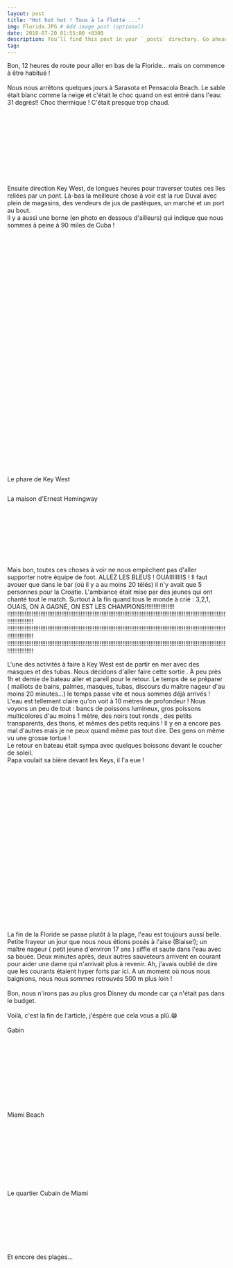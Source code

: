 ```yaml
---
layout: post
title: "Hot hot hot ! Tous à la flotte ..."
img: Florida.JPG # Add image post (optional)
date: 2018-07-20 01:55:00 +0300
description: You’ll find this post in your `_posts` directory. Go ahead and edit it and re-build the site to see your changes. # Add post description (optional)
tag: 
---
```

<p> 
Bon, 12 heures de route pour aller en bas de la Floride... mais on commence à être habitué !
<br/><br/>
Nous nous arrêtons quelques jours à Sarasota et Pensacola Beach. Le sable était blanc comme la neige et c'était le choc quand on est entré dans l'eau: 31 degrès!!
Choc thermique ! C'était presque trop chaud.
</p> 
 <br/> <br/>
 <img class="" src="{{site.baseurl}}/assets/img/Florida/P1.JPG" alt=""><br/><br/><br/>
<img class="" src="{{site.baseurl}}/assets/img/Florida/P2.JPG" alt=""><br/><br/><br/>
<img class="" src="{{site.baseurl}}/assets/img/Florida/P3.JPG" alt=""><br/><br/><br/>
<img class="Rot270" src="{{site.baseurl}}/assets/img/Florida/P4.JPG" alt=""><br/><br/>
<img class="Rot270" src="{{site.baseurl}}/assets/img/Florida/P5.JPG" alt="">
<p> Ensuite direction Key West, de longues heures pour traverser toutes ces îles reliées par un pont. Là-bas la meilleure chose à voir est la rue Duval avec plein de magasins, 
des vendeurs de jus de pastèques, un marché et un port au bout. <br/>
Il y a aussi une borne (en photo en dessous d'ailleurs) qui indique que nous sommes à peine à 90 miles de Cuba !
</p> 
<br/>
<img class="Rot270" src="{{site.baseurl}}/assets/img/Florida/P9.JPG" alt=""><br/><br/>
<img class="Rot270" src="{{site.baseurl}}/assets/img/Florida/P10.JPG" alt=""><br/><br/><br/>
<img class="" src="{{site.baseurl}}/assets/img/Florida/P11.JPG" alt=""><br/><br/><br/><br/><br/>
<img class="Rot270" src="{{site.baseurl}}/assets/img/Florida/P15.JPG" alt=""><br/><br/><br/>
<img class="Rot270" src="{{site.baseurl}}/assets/img/Florida/P28.JPG" alt=""><br/><br/><br/>
<img class="" src="{{site.baseurl}}/assets/img/Florida/P30.JPG" alt=""><br/><br/><br/>
<img class="" src="{{site.baseurl}}/assets/img/Florida/P8.JPG" alt=""><br/><br/><br/>
<img class="" src="{{site.baseurl}}/assets/img/Florida/P12.JPG" alt=""><br/><br/><br/><br/><br/>
<img class="" src="{{site.baseurl}}/assets/img/Florida/P13.JPG" alt=""><br/><br/><br/>
<img class="" src="{{site.baseurl}}/assets/img/Florida/P14.JPG" alt=""><br/><br/><br/>
<img class="" src="{{site.baseurl}}/assets/img/Florida/P16.JPG" alt=""><br/><br/><br/>
<img class="" src="{{site.baseurl}}/assets/img/Florida/P6.JPG" alt=""><br/><br/><br/>
<img class="" src="{{site.baseurl}}/assets/img/Florida/P7.JPG" alt=""><br/><br/><br/>

<img class="" src="{{site.baseurl}}/assets/img/Florida/P22.JPG" alt=""><br/><br/>
<p>Le phare de Key West</p>
<img class="Rot270" src="{{site.baseurl}}/assets/img/Florida/P29.JPG" alt=""><br/>
<p> La maison d'Ernest Hemingway</p> <br/>
<img class="" src="{{site.baseurl}}/assets/img/Florida/P31.JPG" alt=""><br/><br/><br/>
<img class="" src="{{site.baseurl}}/assets/img/Florida/P32.JPG" alt=""><br/><br/><br/>
<img class="" src="{{site.baseurl}}/assets/img/Florida/P33.JPG" alt=""><br/><br/><br/>
<p> 
Mais bon, toutes ces choses à voir ne nous empèchent pas d'aller supporter notre équipe de foot. ALLEZ LES BLEUS ! OUAIIIIIIIIS !
Il faut avouer que dans le bar (où il y a au moins 20 télés) il n'y avait  que 5 personnes pour la Croatie. 
L'ambiance était mise par des jeunes qui ont chanté tout le match. Surtout à la fin quand tous le monde à crié : 3,2,1, OUAIS, ON A GAGNÉ, ON EST LES CHAMPIONS!!!!!!!!!!!!!!!!!<br/>
!!!!!!!!!!!!!!!!!!!!!!!!!!!!!!!!!!!!!!!!!!!!!!!!!!!!!!!!!!!!!!!!!!!!!!!!!!!!!!!!!!!!!!!!!!!!!!!!!!!!!!!!!!!!!!!!!!!!!!!!!!!!!!!!!!!!!!!!!!!!<br/>
!!!!!!!!!!!!!!!!!!!!!!!!!!!!!!!!!!!!!!!!!!!!!!!!!!!!!!!!!!!!!!!!!!!!!!!!!!!!!!!!!!!!!!!!!!!!!!!!!!!!!!!!!!!!!!!!!!!!!!!!!!!!!!!!!!!!!!!!!!!!<br/>
!!!!!!!!!!!!!!!!!!!!!!!!!!!!!!!!!!!!!!!!!!!!!!!!!!!!!!!!!!!!!!!!!!!!!!!!!!!!!!!!!!!!!!!!!!!!!!!!!!!!!!!!!!!!!!!!!!!!!!!!!!!!!!!!!!!!!!!!!!!!<br/>
</p> 

<p> 
L'une des activités à faire à Key West est de partir en mer avec des masques et des tubas. Nous décidons d'aller faire cette sortie .
 À peu près 1h et demie de bateau aller et pareil pour le retour. Le temps de se préparer ( maillots de bains, palmes, masques, tubas, discours du maître nageur 
 d'au moins 20 minutes...) le temps passe vite et nous sommes déjà arrivés !
L'eau est tellement claire qu'on voit à 10 mètres de profondeur ! Nous voyons un peu de tout : bancs de poissons lumineux, gros poissons multicolores d'au moins 1 mètre, 
des noirs tout ronds , des petits transparents, des thons, et mêmes des petits requins ! Il y en a encore pas mal d'autres mais je ne peux quand même pas tout dire. 
Des gens on même vu une grosse tortue !<br/>
Le retour en bateau était sympa avec quelques boissons devant le coucher de soleil. <br/>
Papa voulait sa bière devant les Keys, il l'a eue !
</p> 
<br/><br/><br/>
<img class="" src="{{site.baseurl}}/assets/img/Florida/P17.JPG" alt=""><br/><br/><br/>
<img class="" src="{{site.baseurl}}/assets/img/Florida/P18.JPG" alt=""><br/><br/><br/>
<img class="" src="{{site.baseurl}}/assets/img/Florida/P19.JPG" alt=""><br/><br/><br/>
<img class="" src="{{site.baseurl}}/assets/img/Florida/P20.JPG" alt=""><br/><br/><br/>
<img class="" src="{{site.baseurl}}/assets/img/Florida/P21.JPG" alt=""><br/><br/><br/>
<img class="Rot270" src="{{site.baseurl}}/assets/img/Florida/P23.JPG" alt=""><br/><br/><br/>
<img class="" src="{{site.baseurl}}/assets/img/Florida/P24.JPG" alt=""><br/><br/><br/>
<img class="" src="{{site.baseurl}}/assets/img/Florida/P25.JPG" alt=""><br/><br/><br/>
<img class="" src="{{site.baseurl}}/assets/img/Florida/P26.JPG" alt=""><br/><br/><br/>
<p> La fin de la Floride se passe plutôt à la plage, l'eau est toujours aussi belle.
Petite frayeur un jour que nous nous étions posés à l'aise (Blaise!); un maître nageur ( petit jeune d'environ 17 ans ) siffle  et saute dans l'eau avec sa bouée. 
Deux minutes après, deux autres sauveteurs arrivent en courant pour aider une dame qui n'arrivait plus à revenir. 
Ah, j'avais oublié de dire que les courants étaient hyper forts par ici. A un moment où nous nous baignions, nous nous sommes retrouvés 500 m plus loin !
<br/><br/>
Bon, nous n'irons pas au plus gros Disney du monde car ça n'était pas dans le budget.
<br/><br/>
Voilà, c'est la fin de l'article, j'éspère que cela vous a plû.😁
<br/><br/>
Gabin 
</p>
<br/><br/>

<img class="" src="{{site.baseurl}}/assets/img/Florida/P34.JPG" alt=""><br/><br/><br/>
<img class="" src="{{site.baseurl}}/assets/img/Florida/P35.JPG" alt=""><br/><br/><br/>
<img class="" src="{{site.baseurl}}/assets/img/Florida/P36.JPG" alt=""><br/><br/><br/>
<img class="Rot270" src="{{site.baseurl}}/assets/img/Florida/P37.JPG" alt=""><br/>
<img class="Rot270" src="{{site.baseurl}}/assets/img/Florida/P38.JPG" alt="">
<p>Miami Beach</p>
<img class="" src="{{site.baseurl}}/assets/img/Florida/P39.JPG" alt=""><br/><br/><br/>
<img class="" src="{{site.baseurl}}/assets/img/Florida/P40.JPG" alt=""><br/><br/><br/>
<img class="" src="{{site.baseurl}}/assets/img/Florida/P41.JPG" alt=""><br/><br/><br/>
<img class="" src="{{site.baseurl}}/assets/img/Florida/P42.JPG" alt=""><br/><br/><br/>
<p>Le quartier Cubain de Miami</p>
<img class="" src="{{site.baseurl}}/assets/img/Florida/P43.JPG" alt=""><br/><br/><br/>
<img class="" src="{{site.baseurl}}/assets/img/Florida/P44.JPG" alt=""><br/><br/><br/>
<img class="" src="{{site.baseurl}}/assets/img/Florida/P45.JPG" alt=""><br/><br/><br/>
<p>Et encore des plages...</p>
<img class="" src="{{site.baseurl}}/assets/img/Florida/P46.JPG" alt=""><br/><br/><br/>
<img class="" src="{{site.baseurl}}/assets/img/Florida/P47.JPG" alt=""><br/><br/><br/>
<img class="Rot270" src="{{site.baseurl}}/assets/img/Florida/P48.JPG" alt=""><br/><br/><br/>
